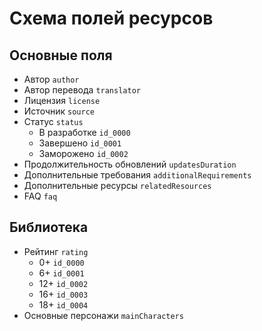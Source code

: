 # Схема полей ресурсов

## Основные поля

- Автор `author`
- Автор перевода `translator`
- Лицензия `license`
- Источник `source`
- Статус `status`
  - В разработке `id_0000`
  - Завершено `id_0001`
  - Заморожено `id_0002`
- Продолжительность обновлений `updatesDuration`
- Дополнительные требования `additionalRequirements`
- Дополнительные ресурсы `relatedResources`
- FAQ `faq`

## Библиотека

- Рейтинг `rating`
  - 0+ `id_0000`
  - 6+ `id_0001`
  - 12+ `id_0002`
  - 16+ `id_0003`
  - 18+ `id_0004`
- Основные персонажи `mainCharacters`

